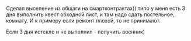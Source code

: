 Сделал выселение из общаги на смартконтрактах)) типо у меня есть 3 дня выполнить квест 
обходной лист, и там надо сдать постельное, комнату. И к примеру если ремонт плохой,
то не принимают.

Если 3 дня истекло и не выполнил - получить военник)